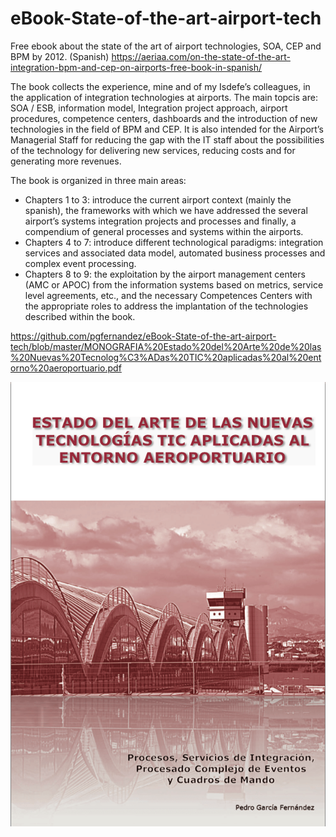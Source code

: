 # eBook-State-of-the-art-airport-tech
Free ebook about the state of the art of airport technologies, SOA, CEP and BPM by 2012. (Spanish)
https://aeriaa.com/on-the-state-of-the-art-integration-bpm-and-cep-on-airports-free-book-in-spanish/

The book collects the experience, mine and of my Isdefe’s colleagues, in the application of integration technologies at airports. The main topcis are: SOA / ESB, information model, Integration project approach, airport procedures, competence centers, dashboards and the introduction of new technologies in the field of BPM and CEP. It is also intended for the Airport’s Managerial Staff for reducing the gap with the IT staff about the possibilities of the technology for delivering new services, reducing costs and for generating more revenues.

The book is organized in three main areas:

* Chapters 1 to 3: introduce the current airport context (mainly the spanish), the frameworks with which we have addressed the several airport’s systems integration projects and processes and finally, a compendium of general processes and systems within the airports. 
* Chapters 4 to 7: introduce different technological paradigms: integration services and associated data model,  automated business processes and complex event processing.
* Chapters 8 to 9: the exploitation by the airport management centers (AMC or APOC) from the information systems based on metrics, service level agreements, etc., and the necessary Competences Centers with the appropriate roles to address the implantation of the technologies described within the book.

https://github.com/pgfernandez/eBook-State-of-the-art-airport-tech/blob/master/MONOGRAFIA%20Estado%20del%20Arte%20de%20las%20Nuevas%20Tecnolog%C3%ADas%20TIC%20aplicadas%20al%20entorno%20aeroportuario.pdf

![Alt text](bookPortrait.png?raw=true "BigData")
